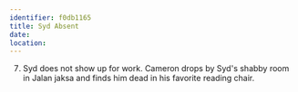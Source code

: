 ```yaml
---
identifier: f0db1165
title: Syd Absent
date:  
location: 
---
```


7.  Syd does not show up for work. Cameron drops by Syd's shabby room in
    Jalan jaksa and finds him dead in his favorite reading chair.
